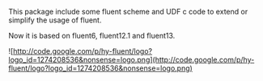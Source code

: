 This package include some fluent scheme and UDF c code to extend or simplify the usage of fluent.

Now it is based on fluent6, fluent12.1 and fluent13.

![http://code.google.com/p/hy-fluent/logo?logo_id=1274208536&nonsense=logo.png](http://code.google.com/p/hy-fluent/logo?logo_id=1274208536&nonsense=logo.png)